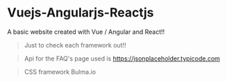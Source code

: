 # Vuejs-Angularjs-Reactjs
A basic website created with Vue /  Angular and React!!


> Just to check each framework out!!

>Api for the FAQ's page used is https://jsonplaceholder.typicode.com

>CSS framework Bulma.io
